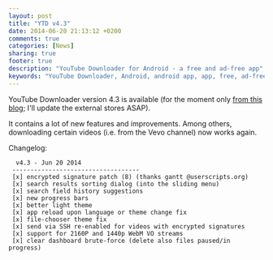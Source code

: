 ```yaml
---
layout: post
title: "YTD v4.3"
date: 2014-06-20 21:13:12 +0200
comments: true
categories: [News]
sharing: true
footer: true
description: "YouTube Downloader for Android - a free and ad-free app"
keywords: "YouTube Downloader, Android, android app, app, free, ad-free, no ads, dentex, video, YouTube, downloader"
---
```

YouTube Downloader version 4.3 is available (for the moment only [from this blog](http://dentex.github.io/files/apk/latest/dentex.youtube.downloader.apk); I'll update the external stores ASAP).

It contains a lot of new features and improvements. Among others, downloading certain videos (i.e. from the Vevo channel) now works again.

Changelog:

      v4.3 - Jun 20 2014
     -----------------------------------
     [x] encrypted signature patch (8) (thanks gantt @userscripts.org)
     [x] search results sorting dialog (into the sliding menu)
     [x] search field history suggestions
     [x] new progress bars
     [x] better light theme
     [x] app reload upon language or theme change fix
     [x] file-chooser theme fix
     [x] send via SSH re-enabled for videos with encrypted signatures
     [x] support for 2160P and 1440p WebM VO streams
     [x] clear dashboard brute-force (delete also files paused/in progress)
